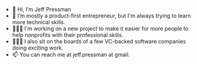 - 👋 Hi, I’m Jeff Pressman
- 👀 I’m mostly a product-first entrepreneur, but I'm always trying to learn more technical skills.
- 👷🏽‍♂️ I'm working on a new project to make it easier for more people to help nonprofits with their professional skills.
- 👷🏼‍♂️ I also sit on the boards of a few VC-backed software companies doing exciting work.
- 📫 You can reach me at jeff.pressman at gmail.

<!---
jeffpressm/jeffpressm is a ✨ special ✨ repository because its `README.md` (this file) appears on your GitHub profile.
You can click the Preview link to take a look at your changes.
--->
